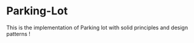 # Parking-Lot
This is the implementation of Parking lot with solid principles and design patterns ! 
